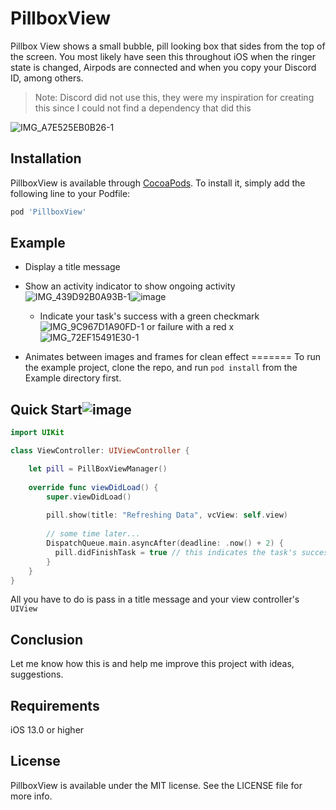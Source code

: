 # PillboxView

Pillbox View shows a small bubble, pill looking box that sides from the top of the screen. You most likely have seen this throughout iOS when the ringer state is changed, Airpods are connected and when you copy your Discord ID, among others. 

> Note: Discord did not use this, they were my inspiration for creating this since I could not find a dependency that did this

![IMG_A7E525EB0B26-1](https://user-images.githubusercontent.com/70717139/147837921-c4a14eae-843c-4483-959c-d13cea3458e2.png)

## Installation

PillboxView is available through [CocoaPods](https://cocoapods.org). To install
it, simply add the following line to your Podfile:

```ruby
pod 'PillboxView'
```

## Example

- Display a title message
- Show an activity indicator to show ongoing activity ![IMG_439D92B0A93B-1](https://user-images.githubusercontent.com/70717139/147837941-3ebd4ed7-b547-4601-87f5-dec0c7d5f317.jpeg)![image](https://user-images.githubusercontent.com/70717139/147894070-ad4bc883-f68b-4e10-8185-55d2a307e22f.png)

  - Indicate your task's success with a green checkmark ![IMG_9C967D1A90FD-1](https://user-images.githubusercontent.com/70717139/147837835-c8090601-8134-42eb-acd3-463968d7a4d1.jpeg) 
 or failure with a red x ![IMG_72EF15491E30-1](https://user-images.githubusercontent.com/70717139/147837825-ce3c8894-f68c-4a08-94a8-38f3d5586fea.jpeg)
- Animates between images and frames for clean effect
=======
To run the example project, clone the repo, and run `pod install` from the Example directory first.

## Quick Start![image](https://user-images.githubusercontent.com/70717139/147894072-889acdf7-84e3-486d-9d6a-9dbd074b649a.png)


```swift
import UIKit

class ViewController: UIViewController {

    let pill = PillBoxViewManager()
    
    override func viewDidLoad() {
        super.viewDidLoad()
        
        pill.show(title: "Refreshing Data", vcView: self.view)
        
        // some time later...
        DispatchQueue.main.asyncAfter(deadline: .now() + 2) {
          pill.didFinishTask = true // this indicates the task's success
        }
    }
}

```

All you have to do is pass in a title message and your view controller's `UIView`

## Conclusion

Let me know how this is and help me improve this project with ideas, suggestions.


## Requirements

iOS 13.0 or higher

## License

PillboxView is available under the MIT license. See the LICENSE file for more info.

